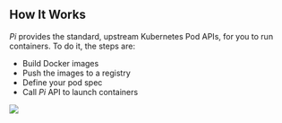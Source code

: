 How It Works
-----------------------------
_Pi_ provides the standard, upstream Kubernetes Pod APIs, for you to run containers. To do it, the steps are:

- Build Docker images
- Push the images to a registry
- Define your pod spec
- Call _Pi_ API to launch containers

![](https://trello-attachments.s3.amazonaws.com/5700ea0da7030dcf7485ed70/5a925f6876dffe63a7833232/f23ca2bf403b51b9937558ce831ec357/image.png)
